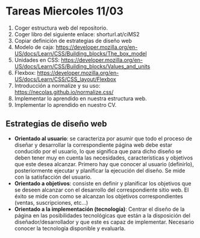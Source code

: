 # Tareas Miercoles 11/03

1. Coger estructura web del repositorio.
2. Coger libro del siguiente enlace: shorturl.at/ciMS2
3. Copiar definición de estrategias de diseño web
4. Modelo de caja: https://developer.mozilla.org/en-US/docs/Learn/CSS/Building_blocks/The_box_model
5. Unidades en CSS: https://developer.mozilla.org/en-US/docs/Learn/CSS/Building_blocks/Values_and_units
6. Flexbox: https://developer.mozilla.org/en-US/docs/Learn/CSS/CSS_layout/Flexbox
7. Introducción a normalize y su uso: https://necolas.github.io/normalize.css/
8. Implementar lo aprendido en nuestra estructura web.
9. Implementar lo aprendido en nuestro CV.


## Estrategias de diseño web
- **Orientado al usuario**: se caracteriza por asumir que todo el proceso de diseñar y desarrollar la correspondiente página web debe estar conducido por el usuario, lo que significa que para dicho diseño se deben tener muy en cuenta las necesidades, características y objetivos que este desea alcanzar. Primero hay que conocer al usuario (definirlo), posteriormente ejecutar y planificar la ejecución del diseño. Se mide con la satisfacción del usuario.
- **Orientado a objetivos**: consiste en definir y planificar los objetivos que se deseen alcanzar con el desarrollo del correspondiente sitio web. El éxito se mide con como se alcanzan los objetivos correspondientes (ventas, suscripciones, etc...)
- **Orientado a la implementación (tecnología)**: Centrar el diseño de la página en las posibilidades tecnológicas que están a la disposición del diseñador/desarrollador y que este es capaz de implementar. Necesario conocer la tecnología disponible y evaluarla.
